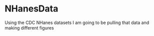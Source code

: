 # NHanesData
Using the CDC NHanes datasets I am going to be pulling that data and making different figures
